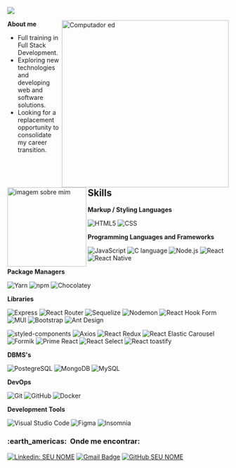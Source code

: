 
![](https://komarev.com/ghpvc/?username=ed-radanovis&color=006bed)

<img src="https://raw.githubusercontent.com/MicaelliMedeiros/micaellimedeiros/master/image/computer-illustration.png" min-width="380px" max-width="380px" width="380px" align="right" alt="Computador ed">

<img src="https://user-images.githubusercontent.com/97674396/184233966-7c007693-062f-46e4-a323-162a6c6403c9.jpg" min-width="180px" max-width="180px" width="180px" align="left" alt="imagem sobre mim"> **About me**

- Full training in Full Stack Development.
- Exploring new technologies and developing web and software solutions.
- Looking for a replacement opportunity to consolidate my career transition.

<br>

<h2> Skills </h2>

**Markup / Styling Languages**

  ![HTML5](https://img.shields.io/badge/-HTML5-333333?style=flat&logo=HTML5)
  ![CSS](https://img.shields.io/badge/-CSS-333333?style=flat&logo=CSS3&logoColor=1572B6)

**Programming Languages and Frameworks**

  ![JavaScript](https://img.shields.io/badge/-JavaScript-333333?style=flat&logo=javascript)
  ![C language](https://img.shields.io/badge/-C%20language-333333?style=flat&logo=C)
  ![Node.js](https://img.shields.io/badge/-Node.js-333333?style=flat&logo=Node.js)
  ![React](https://img.shields.io/badge/-React-333333?style=flat&logo=react)
  ![React Native](https://img.shields.io/badge/-React%20Native-333333?style=flat&logo=react)
  
**Package Managers**

  ![Yarn](https://img.shields.io/badge/-Yarn-333333?style=flat&logo=Yarn)
  ![npm](https://img.shields.io/badge/-npm-333333?style=flat&logo=npm)
  ![Chocolatey](https://img.shields.io/badge/-Chocolatey-333333?style=flat&logo=Chocolatey)
  
**Libraries** 
 
  ![Express](https://img.shields.io/badge/-Express-333333?style=flat&logo=express)
  ![React Router](https://img.shields.io/badge/-React%20Router-333333?style=flat&logo=React%20Router)
  ![Sequelize](https://img.shields.io/badge/-Sequelize-333333?style=flat&logo=Sequelize)
  ![Nodemon](https://img.shields.io/badge/-Nodemon-333333?style=flat&logo=nodemon)
  ![React Hook Form](https://img.shields.io/badge/-React%20Hook%20Form-333333?style=flat&logo=React%20Hook%20Form)
  ![MUI](https://img.shields.io/badge/-MUI-333333?style=flat&logo=MUI)
  ![Bootstrap](https://img.shields.io/badge/-Bootstrap-333333?style=flat&logo=Bootstrap)
  ![Ant Design](https://img.shields.io/badge/-Ant%20Design-333333?style=flat&logo=Ant%20Design)
  
  ![styled-components](https://img.shields.io/badge/-styled%20components-333333?style=flat&logo=styled-components)
  ![Axios](https://img.shields.io/badge/-Axios-333333?style=flat&logo=Axios)
  ![React Redux](https://img.shields.io/badge/-React%20Redux-333333?style=flat&logo=React%20Redux)
  ![React Elastic Carousel](https://img.shields.io/badge/-React%20Elastic%20Carousel-333333?style=flat&logo=React%20Elastic%20Carousel)
  ![Formik](https://img.shields.io/badge/-Formik-333333?style=flat&logo=Formik)
  ![Prime React](https://img.shields.io/badge/-Prime%20React-333333?style=flat&logo=Prime%20React)
  ![React Select](https://img.shields.io/badge/-React%20Select-333333?style=flat&logo=React%20Select)
  ![React toastify](https://img.shields.io/badge/-React%20toastify-333333?style=flat&logo=React%20toastify)  

**DBMS's**  

  ![PostegreSQL](https://img.shields.io/badge/-PostgreSQL-333333?style=flat&logo=PostgreSQL)
  ![MongoDB](https://img.shields.io/badge/-MongoDB-333333?style=flat&logo=mongoDB)
  ![MySQL](https://img.shields.io/badge/-MySQL-333333?style=flat&logo=mysql)
  
**DevOps**

  ![Git](https://img.shields.io/badge/-Git-333333?style=flat&logo=git)
  ![GitHub](https://img.shields.io/badge/-GitHub-333333?style=flat&logo=github)
  ![Docker](https://img.shields.io/badge/-Docker-333333?style=flat&logo=docker)

**Development Tools**

  ![Visual Studio Code](https://img.shields.io/badge/-Visual%20Studio%20Code-333333?style=flat&logo=visual-studio-code&logoColor=007ACC)
  ![Figma](https://img.shields.io/badge/-Figma-333333?style=flat&logo=figma&logoColor=007ACC)
  ![Insomnia](https://img.shields.io/badge/-Insomnia-333333?style=flat&logo=Insomnia)

<h3> :earth_americas: &nbsp;Onde me encontrar: </h3> 

[![Linkedin: SEU NOME](https://img.shields.io/badge/-EdmarRadanovis-blue?style=flat-square&logo=Linkedin&logoColor=white&link=LINK-DO-SEU-LINKEDIN)](https://www.linkedin.com/in/edmar-radanovis-0130b611a/)
[![Gmail Badge](https://img.shields.io/badge/-edradanovis@gmail.com-006bed?style=flat-square&logo=Gmail&logoColor=white&link=mailto:edradanovis@gmail.com)](mailto:edradanovis@gmail.com)
[![GitHub SEU NOME]( https://img.shields.io/github/followers/ed-radanovis?label=follow&style=social)](https://github.com/ed-radanovis)

